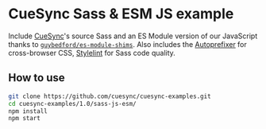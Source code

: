 # CueSync Sass & ESM JS example

Include [CueSync](https://cuesync.github.io)'s source Sass and an ES Module version of our JavaScript 
thanks to [`guybedford/es-module-shims`](https://github.com/guybedford/es-module-shims). 
Also includes the [Autoprefixer](https://github.com/postcss/autoprefixer) for cross-browser CSS, 
[Stylelint](https://stylelint.io) for Sass code quality.

## How to use

```sh
git clone https://github.com/cuesync/cuesync-examples.git
cd cuesync-examples/1.0/sass-js-esm/
npm install
npm start
```
